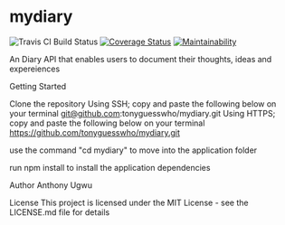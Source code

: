 # mydiary

![Travis CI Build Status](https://travis-ci.com/tonyguesswho/mydiary.svg?branch=server) [![Coverage Status](https://coveralls.io/repos/github/tonyguesswho/mydiary/badge.svg?branch=server)](https://coveralls.io/github/tonyguesswho/mydiary?branch=server) [![Maintainability](https://api.codeclimate.com/v1/badges/15eacf08440f2ac951d6/maintainability)](https://codeclimate.com/github/tonyguesswho/mydiary/maintainability)



An Diary API that enables users to document their thoughts, ideas and expereiences

Getting Started

Clone the repository
Using SSH; copy and paste the following below on your terminal git@github.com:tonyguesswho/mydiary.git
Using HTTPS; copy and paste the following below on your terminal
https://github.com/tonyguesswho/mydiary.git

use the command "cd mydiary" to move into the application folder

run npm install to install the application dependencies


Author
Anthony Ugwu

License
This project is licensed under the MIT License - see the LICENSE.md file for details
